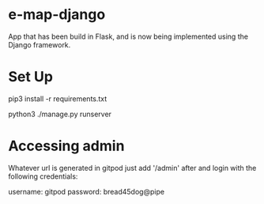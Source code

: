 # e-map-django
App that has been build in Flask, and is now being implemented using the Django framework.

# Set Up

pip3 install -r requirements.txt

python3 ./manage.py runserver

# Accessing admin
Whatever url is generated in gitpod just add '/admin' after and login with the following credentials:

username: gitpod
password: bread45dog@pipe
